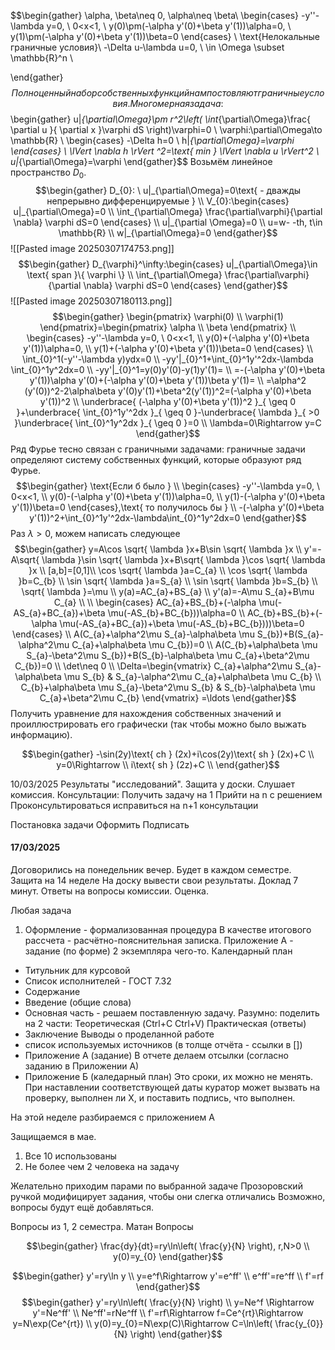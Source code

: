 
$$\begin{gather} 
\alpha, \beta\neq 0, \alpha\neq \beta\\
\begin{cases}
-y''-\lambda y=0, \ 0<x<1, \\
y(0)\pm(-\alpha y'(0)+\beta y'(1))\alpha=0, \\
y(1)\pm(-\alpha y'(0)+\beta y'(1))\beta=0
\end{cases} \\ 
\text{Нелокальные граничные условия}\\
-\Delta u-\lambda u=0, \ \in \Omega \subset \mathbb{R}^n \\

\end{gather}$$
Полноценный набор собственных функций нам постовляют граничные условия.
Многомерная задача:
$$\begin{gather}
u|_{\partial\Omega}\pm r^2\left( \int_{\partial\Omega}\frac{ \partial u }{ \partial x }\varphi dS  \right)\varphi=0 \\
\varphi:\partial\Omega\to \mathbb{R} \\
\begin{cases}
-\Delta h=0 \\
h|_{\partial\Omega}=\varphi
\end{cases} \\
\lVert \nabla h \rVert ^2=\text{ min } \lVert \nabla u \rVert^2  \\
u|_{\partial\Omega}=\varphi 
\end{gather}$$
Возьмём линейное пространство $D_{0}$. 
$$\begin{gather}
D_{0}: \ u|_{\partial\Omega}=0\text{ - дважды непрерывно дифференцируемые } \\
V_{0}:\begin{cases}
u|_{\partial\Omega}=0 \\
\int_{\partial\Omega} \frac{\partial\varphi}{\partial \nabla} \varphi dS=0
\end{cases} \\
u|_{\partial \Omega}=0 \\
u=w- -th, t\in \mathbb{R} \\
w|_{\partial\Omega}=0
\end{gather}$$
![[Pasted image 20250307174753.png]]
$$\begin{gather}
D_{\varphi}^\infty:\begin{cases}
u|_{\partial\Omega}\in \text{ span }\{ \varphi \} \\
\int_{\partial\Omega} \frac{\partial\varphi}{\partial \nabla} \varphi dS=0
\end{cases}
\end{gather}$$
![[Pasted image 20250307180113.png]]
$$\begin{gather}
\begin{pmatrix}
\varphi(0) \\
\varphi(1)
\end{pmatrix}=\begin{pmatrix}
\alpha \\
\beta
\end{pmatrix} \\
\begin{cases}
-y''-\lambda y=0, \ 0<x<1, \\
y(0)+(-\alpha y'(0)+\beta y'(1))\alpha=0, \\
y(1)+(-\alpha y'(0)+\beta y'(1))\beta=0
\end{cases} \\  
\int_{0}^1(-y''-\lambda y)ydx=0 \\
-yy'|_{0}^1+\int_{0}^1y'^2dx-\lambda \int_{0}^1y^2dx=0 \\
-yy'|_{0}^1=y(0)y'(0)-y(1)y'(1)= \\
=-(-\alpha y'(0)+\beta y'(1))\alpha y'(0)+(-\alpha y'(0)+\beta y'(1))\beta y'(1)= \\
=\alpha^2 (y'(0))^2-2\alpha\beta y'(0)y'(1)+\beta^2(y'(1))^2=(-\alpha y'(0)+\beta y'(1))^2 \\
\underbrace{ (-\alpha y'(0)+\beta y'(1))^2  }_{ \geq 0 }+\underbrace{ \int_{0}^1y'^2dx }_{ \geq 0 }-\underbrace{ \lambda  }_{ >0 }\underbrace{ \int_{0}^1y^2dx }_{ \geq 0 }=0 \\
\lambda=0\Rightarrow y=C
\end{gather}$$
Ряд Фурье тесно связан с граничными задачами: граничные задачи определяют систему собственных функций, которые образуют ряд Фурье.
$$\begin{gather}
\text{Если б было } \\
\begin{cases}
-y''-\lambda y=0, \ 0<x<1, \\
y(0)-(-\alpha y'(0)+\beta y'(1))\alpha=0, \\
y(1)-(-\alpha y'(0)+\beta y'(1))\beta=0
\end{cases},\text{ то получилось бы }  \\
-(-\alpha y'(0)+\beta y'(1))^2+\int_{0}^1y'^2dx-\lambda\int_{0}^1y^2dx=0
\end{gather}$$
Раз $\lambda>0$, можем написать следующее
$$\begin{gather}
y=A\cos \sqrt{ \lambda }x+B\sin \sqrt{ \lambda }x \\
y'=-A\sqrt{ \lambda }\sin \sqrt{ \lambda }x+B\sqrt{ \lambda }\cos \sqrt{ \lambda }x \\
[a,b]=[0,1]\\
\cos \sqrt{ \lambda }a=C_{a} \\
\cos \sqrt{ \lambda }b=C_{b} \\
\sin \sqrt{ \lambda }a=S_{a} \\
\sin \sqrt{ \lambda }b=S_{b} \\
\sqrt{ \lambda }=\mu \\
y(a)=AC_{a}+BS_{a} \\
y'(a)=-A\mu S_{a}+B\mu C_{a} \\
 \\
\begin{cases}
AC_{a}+BS_{b}+(-\alpha \mu(-AS_{a}+BC_{a})+\beta \mu(-AS_{b}+BC_{b}))\alpha=0 \\
AC_{b}+BS_{b}+(-\alpha \mu(-AS_{a}+BC_{a})+\beta \mu(-AS_{b}+BC_{b})))\beta=0
\end{cases} \\
A(C_{a}+\alpha^2\mu S_{a}-\alpha\beta \mu S_{b})+B(S_{a}-\alpha^2\mu C_{a}+\alpha\beta \mu C_{b})=0 \\
A(C_{b}+\alpha\beta \mu S_{a}-\beta^2\mu S_{b})+B(S_{b}-\alpha\beta \mu C_{a}+\beta^2\mu C_{b})=0 \\
\det\neq 0 \\
\Delta=\begin{vmatrix}
C_{a}+\alpha^2\mu S_{a}-\alpha\beta \mu S_{b} & S_{a}-\alpha^2\mu C_{a}+\alpha\beta \mu C_{b} \\
C_{b}+\alpha\beta \mu S_{a}-\beta^2\mu S_{b} & S_{b}-\alpha\beta \mu C_{a}+\beta^2\mu C_{b}
\end{vmatrix} =\ldots
\end{gather}$$
Получить уравнение для нахождения собственных значений и проиллюстрировать его графически (так чтобы можно было выжать информацию).

$$\begin{gather} 
-\sin(2y)\text{ ch } (2x)+i\cos(2y)\text{ sh } (2x)+C \\
y=0\Rightarrow  \\
i\text{ sh } (2z)+C \\ 
\end{gather}$$

10/03/2025
Результаты "исследований".
Защита у доски. Слушает комиссия.
Консультации: 
Получить задачу на 1
Прийти на n с решением
Проконсультироваться
исправиться на n+1 консультации

Постановка задачи
Оформить
Подписать

#### 17/03/2025
Договорились на понедельник вечер.
Будет в каждом семестре.
Защита на 14 неделе
На доску вывести свои результаты. Доклад 7 минут. Ответы на вопросы комиссии. Оценка. 

Любая задача
1. Оформление - формализованная процедура
В качестве итогового рассчета - расчётно-пояснительная записка.
Приложение А - задание (по форме)
2 экземпляра чего-то.
Календарный план


- Титульник для курсовой
- Список исполнителей - ГОСТ 7.32
- Содержание
- Введение (общие слова)
- Основная часть - решаем поставленную задачу. Разумно:
поделить на 2 части:
Теоретическая (Ctrl+C Ctrl+V)
Практическая (ответы)
- Заключение
Выводы о проделанной работе
- список используемых источников (в толще отчёта - ссылки в \[\])
- Приложение А (задание)
В отчете делаем отсылки (согласно заданию в Приложении А)
- Приложение Б (каледарный план)
Это сроки, их можно не менять. При наставлении соответствующей даты куратор может вызвать на проверку, выполнен ли X, и поставить подпись, что выполнен.


На этой неделе разбираемся с приложением А


Защищаемся в мае.

1. Все 10 использованы
2. Не более чем 2 человека на задачу

Желательно приходим парами по выбранной задаче
Прозоровский ручкой модифицирует задания, чтобы они слегка отличались
Возможно, вопросы будут ещё добавляться.

Вопросы из 1, 2 семестра. Матан
Вопросы 



$$\begin{gather}
\frac{dy}{dt}=ry\ln\left( \frac{y}{N} \right), r,N>0 \\
y(0)=y_{0} 
\end{gather}$$

$$\begin{gather}
y'=ry\ln y \\
y=e^f\Rightarrow y'=e^ff' \\
e^ff'=re^ff \\
f'=rf
\end{gather}$$
$$\begin{gather}
y'=ry\ln\left( \frac{y}{N} \right) \\
y=Ne^f \Rightarrow y'=Ne^ff' \\
Ne^ff'=rNe^ff \\
f'=rf\Rightarrow f=Ce^{rt}\Rightarrow y=N\exp(Ce^{rt}) \\
y(0)=y_{0}=N\exp(C)\Rightarrow C=\ln\left( \frac{y_{0}}{N} \right)
\end{gather}$$
